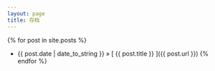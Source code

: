 ```yaml
---
layout: page
title: 存档
---
```



{% for post in site.posts %}
  * {{ post.date | date_to_string }} &raquo; [ {{ post.title }} ]({{ post.url }})
{% endfor %}